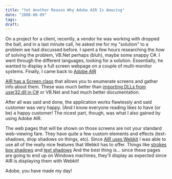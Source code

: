 ```yaml
---
title: "Yet Another Reason Why Adobe AIR Is Amazing"
date: "2008-08-09"
tags:
draft:
---
```


On a project for a client, recently, a vendor he was working with dropped the ball, and in a last minute call, he asked me for my "solution" to a problem we had discussed before.  I spent a few hours researching the _how_ of solving the problem, VB.Net perhaps (bluh), maybe some snappy C#.  I went through the different languages, looking for a solution.  Essentially, he wanted to display a full screen webpage on a couple of multi-monitor systems.  Finally, I came back to [Adobe AIR](http://www.adobe.com/products/air/.)

[AIR has a Screen class](http://help.adobe.com/en_US/AIR/1.1/devappshtml/WS5b3ccc516d4fbf351e63e3d118676a47e0-8000.html) that allows you to enumerate screens and gather info about them.  These was much better than [importing DLLs from user32.dll in C#](http://www.java2s.com/Tutorial/CSharp/0520__Windows/EnumerateDisplayMonitors.htm) or VB.Net and had much better documentation.

After all was said and done, the application works flawlessly and said customer was very happy.  (And I know everyone reading likes to have (or be) a happy customer!  The nicest part, though, was what I also gained by using Adobe AIR.

The web pages that will be shown on those screens are not your standard web-viewing fare.  They have quite a few custom elements and effects (text-shadows, drop shadows on things, etc).  Since [AIR uses Webkit](http://labs.adobe.com/wiki/index.php/Apollo:developerfaq#Is_this_the_same_WebKit_project_that_the_Safari_browser_on_Mac_OS_X_and_the_KHTML_Browser_in_KDE_use.3F) I was able to use all of the really nice features that Webkit has to offer.  Things like [strokes](http://webkit.org/blog/85/introducing-text-stroke/,) [box shadows](http://webkit.org/blog/86/box-shadow/,) and [text shadows](http://www.css3.info/preview/text-shadow/.)  And the best thing is... since these pages are going to end up on Windows machines, they'll display as expected since AIR is displaying them with Webkit!

Adobe, you have made my day!
